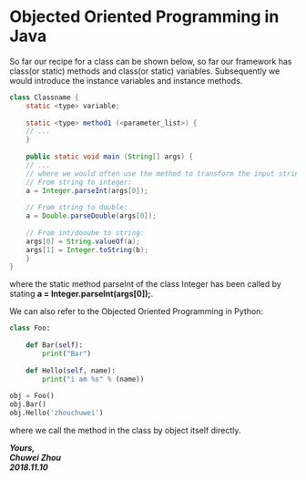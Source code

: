 # Objected Oriented Programming in Java                  
So far our recipe for a class can be shown below, so far our framework has class(or static) methods and class(or static) variables. Subsequently we would introduce the instance variables and instance methods.                
```java
class Classname {
	static <type> variable;
	
	static <type> method1 (<parameter_list>) {
	// ...
	}
	
	public static void main (String[] args) {
	// ...
	// where we would often use the method to transform the input string variables into integer or float types:
	// From string to integer:
	a = Integer.parseInt(args[0]);
 	
	// From string to double:
	a = Double.parseDouble(args[0]);
	
	// From int/dooube to string:
	args[0] = String.valueOf(a);
	args[1] = Integer.toString(b);
	}
}
```
where the static method parseInt of the class Integer has been called by stating **a = Integer.parseInt(args[0]);**.                  

                 
We can also refer to the Objected Oriented Programming in Python:             
```python
class Foo:
    
    def Bar(self):
        print("Bar") 
        
    def Hello(self, name):
        print("i am %s" % (name))
    
obj = Foo()
obj.Bar()
obj.Hello('zhouchuwei') 
```
where we call the method in the class by object itself directly.              
                     
		     


          
                    
**_Yours,_**                         
**_Chuwei Zhou_**                 
**_2018.11.10_**                     
 

